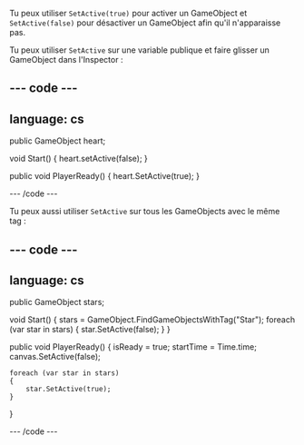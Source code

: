Tu peux utiliser `SetActive(true)` pour activer un GameObject et `SetActive(false)` pour désactiver un GameObject afin qu'il n'apparaisse pas.

Tu peux utiliser `SetActive` sur une variable publique et faire glisser un GameObject dans l'Inspector :

--- code ---
---
language: cs
---

public GameObject heart;

void Start()
{ heart.setActive(false); }

public void PlayerReady()
{ heart.SetActive(true); }

--- /code ---

Tu peux aussi utiliser `SetActive` sur tous les GameObjects avec le même tag :

--- code ---
---
language: cs
---

public GameObject stars;

void Start()
{
    stars = GameObject.FindGameObjectsWithTag("Star");
    foreach (var star in stars)
    {
        star.SetActive(false);
    }
}

public void PlayerReady()
{ isReady = true; startTime = Time.time; canvas.SetActive(false);

    foreach (var star in stars)
    {
        star.SetActive(true);
    }
}

--- /code ---
